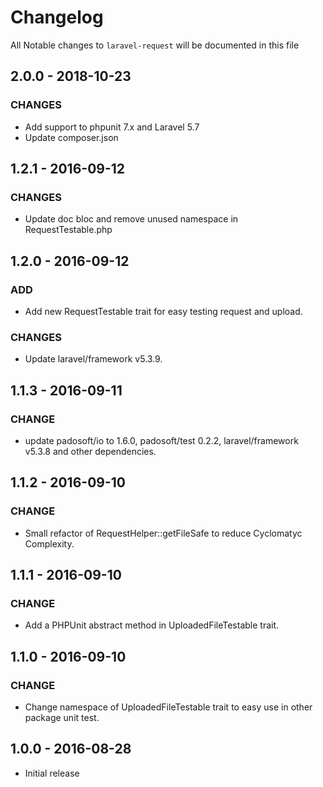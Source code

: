 # Changelog

All Notable changes to `laravel-request` will be documented in this file

## 2.0.0 - 2018-10-23
### CHANGES
- Add support to phpunit 7.x and Laravel 5.7
- Update composer.json

## 1.2.1 - 2016-09-12
### CHANGES
- Update doc bloc and remove unused namespace in RequestTestable.php

## 1.2.0 - 2016-09-12
### ADD
- Add new RequestTestable trait for easy testing request and upload.
### CHANGES
- Update laravel/framework v5.3.9.

## 1.1.3 - 2016-09-11
### CHANGE
- update padosoft/io to 1.6.0, padosoft/test 0.2.2, laravel/framework v5.3.8 and other dependencies.

## 1.1.2 - 2016-09-10
### CHANGE
- Small refactor of RequestHelper::getFileSafe to reduce Cyclomatyc Complexity.

## 1.1.1 - 2016-09-10
### CHANGE
- Add a PHPUnit abstract method in UploadedFileTestable trait.

## 1.1.0 - 2016-09-10
### CHANGE
- Change namespace of UploadedFileTestable trait to easy use in other package unit test.

## 1.0.0 - 2016-08-28

- Initial release
